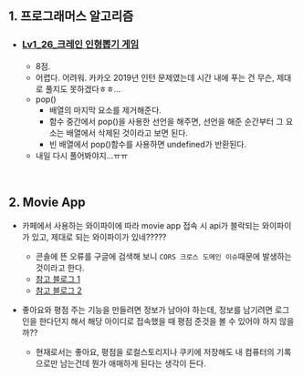 ## 1. 프로그래머스 알고리즘

- ### [Lv1_26_크레인 인형뽑기 게임](https://github.com/EunJaePark/algorithm/blob/master/Lv1_26_%ED%81%AC%EB%A0%88%EC%9D%B8%20%EC%9D%B8%ED%98%95%EB%BD%91%EA%B8%B0%20%EA%B2%8C%EC%9E%84.md)
  - 8점.
  - 어렵다. 어려워. 카카오 2019년 인턴 문제였는데 시간 내에 푸는 건 무슨, 제대로 풀지도 못하겠다ㅎㅎ...
  - pop()
    - 배열의 마지막 요소를 제거해준다.
    - 함수 중간에서 pop()을 사용한 선언을 해주면, 선언을 해준 순간부터 그 요소는 배열에서 삭제된 것이라고 보면 된다.
    - 빈 배열에서 pop()함수를 사용하면 undefined가 반환된다.
  - 내일 다시 풀어봐야지...ㅠㅠ

<br/>

## 2. Movie App
- 카페에서 사용하는 와이파이에 따라 movie app 접속 시 api가 블락되는 와이파이가 있고, 제대로 되는 와이파이가 있네?????
  - 콘솔에 뜬 오류를 구글에 검색해 보니 ```CORS 크로스 도메인 이슈```때문에 발생하는 것이라고 한다. 
  - [참고 블로그 1](https://ooz.co.kr/232)
  - [참고 블로그 2](https://velog.io/@takeknowledge/%EB%A1%9C%EC%BB%AC%EC%97%90%EC%84%9C-CORS-policy-%EA%B4%80%EB%A0%A8-%EC%97%90%EB%9F%AC%EA%B0%80-%EB%B0%9C%EC%83%9D%ED%95%98%EB%8A%94-%EC%9D%B4%EC%9C%A0-3gk4gyhreu)

- 좋아요와 평점 주는 기능을 만들려면 정보가 남아야 하는데, 정보를 남기려면 로그인을 한다던지 해서 해당 아이디로 접속했을 때 평점 준것을 볼 수 있어야 하지 않을까??
  - 현재로서는 좋아요, 평점을 로컬스토리지나 쿠키에 저장해도 내 컴퓨터의 기록으로만 남는건데 뭔가 애매하게 된다는 생각이 든다.

